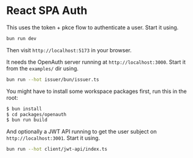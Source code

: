 # React SPA Auth

This uses the token + pkce flow to authenticate a user.
Start it using.

```bash
bun run dev
```

Then visit `http://localhost:5173` in your browser.

It needs the OpenAuth server running at `http://localhost:3000`. Start it from the `examples/` dir using.

```bash
bun run --hot issuer/bun/issuer.ts
```

You might have to install some workspace packages first, run this in the root:

```bash
$ bun install
$ cd packages/openauth
$ bun run build
```

And optionally a JWT API running to get the user subject on `http://localhost:3001`. Start it using.

```bash
bun run --hot client/jwt-api/index.ts
```
